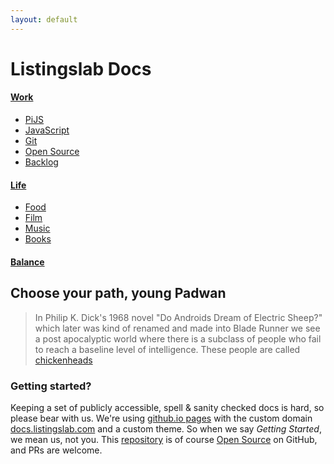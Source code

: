 ```yaml
---
layout: default
---
```


# Listingslab Docs

<div class="third-wide">
    <h4><a href="docs/work">Work</a></h4>
    <ul>
        <li><a href="docs/work/pijs">PiJS</a></li>
        <li><a href="docs/work/javascript">JavaScript</a></li>
        <li><a href="docs/work/git">Git</a></li>
        <li><a href="docs/work/open-source">Open Source</a></li>
        <li><a href="docs/work/backlog">Backlog</a></li>
    </ul>
</div>

<div class="third-wide">
    <h4><a href="docs/life">Life</a></h4>
    <ul>
        <li><a href="docs/life/food">Food</a></li>
        <li><a href="docs/life/film">Film</a></li>
        <li><a href="docs/life/film">Music</a></li>
        <li><a href="docs/life/books">Books</a></li>
    </ul>

</div>

<div class="third-wide">
    <h4><a href="docs/balance">Balance</a></h4>
</div>

<div style="clear: both;"></div>

## Choose your path, young Padwan

> In Philip K. Dick's 1968 novel "Do Androids Dream of Electric Sheep?" which later was kind of renamed and made into Blade Runner we see a post apocalyptic world where there is a subclass of people who fail to reach a baseline level of intelligence. These people are called [chickenheads](docs/balance/chickenheads)

### Getting started?

Keeping a set of publicly accessible, spell & sanity checked docs is hard, so please bear with us. We're using [github.io pages](https://pages.github.com) with the custom domain [docs.listingslab.com](https://docs.listingslab.com) and a custom theme. So when we say _Getting Started_, we mean us, not you. This [repository](https://github.com/listingslab-software/docs) is of course [Open Source](docs/tech/open-source) on GitHub, and PRs are welcome.
